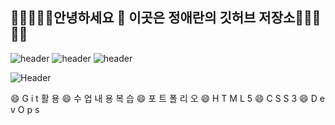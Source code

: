 ## 🌱🌱🌱🌱🌱안녕하세요 👋 이곳은 정애란의 깃허브 저장소🌱🌱🌱🌱🌱


![header](https://camo.githubusercontent.com/15c7478468dd755b66b3ca60b4cc933a5e5b61087718ef8d0b4c40e0c2007e79/68747470733a2f2f696d672e736869656c64732e696f2f62616467652f48544d4c352d4533344632363f6c6f676f3d68746d6c35266c6f676f436f6c6f723d7768697465)
![header](https://camo.githubusercontent.com/f2f7b7f0d610012459bceca23903a94af5e9cbb04ef60e473e3ec96be164019e/68747470733a2f2f696d672e736869656c64732e696f2f62616467652f4353532d3135373242363f6c6f676f3d63737333266c6f676f436f6c6f723d7768697465)
![header](https://camo.githubusercontent.com/995500e18d0d97463ce798f131b1f729996693c8a53ecbc239867f086737afa9/68747470733a2f2f696d672e736869656c64732e696f2f62616467652f4a6176615363726970742d4637444631453f6c6f676f3d6a617661736372697074266c6f676f436f6c6f723d7768697465)


![Header](https://capsule-render.vercel.app/api?type=waving&color=auto&height=300&section=header&text=Expandsource%20Wed&fontSize=90)


😄 G i t 활 용   😄 수 업 내 용 복 습   😄 포 트 폴 리 오   😄 H T M L 5   😄 C S S 3   😄 D e v O p s 



<!--
**jeongaeran/jeongaeran** is a ✨ _special_ ✨ repository because its `README.md` (this file) appears on your GitHub profile.

Here are some ideas to get you started:

- 🔭 I’m currently working on ...
- 🌱 I’m currently learning ...
- 👯 I’m looking to collaborate on ...
- 🤔 I’m looking for help with ...
- 💬 Ask me about ...
- 📫 How to reach me: ...
- 😄 Pronouns: ...
- ⚡ Fun fact: ...
-->
